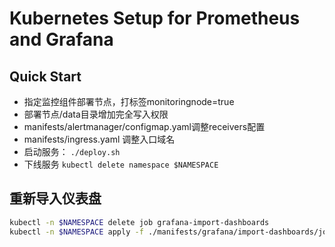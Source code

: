# Kubernetes Setup for Prometheus and Grafana

## Quick Start
* 指定监控组件部署节点，打标签monitoringnode=true
* 部署节点/data目录增加完全写入权限
* manifests/alertmanager/configmap.yaml调整receivers配置
* manifests/ingress.yaml 调整入口域名
* 启动服务： `./deploy.sh`
* 下线服务 `kubectl delete namespace $NAMESPACE`


## 重新导入仪表盘
```bash
kubectl -n $NAMESPACE delete job grafana-import-dashboards
kubectl -n $NAMESPACE apply -f ./manifests/grafana/import-dashboards/job.yaml
```
